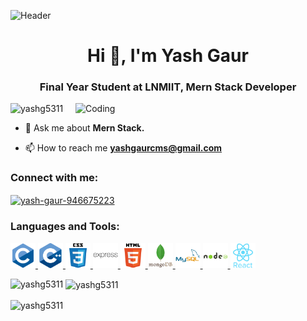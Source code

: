 
![Header](https://github.com/Yashg5311/Yashg5311/assets/91370994/e6b0c459-4c2c-4c61-b522-6380b8b34115)
<h1 align="center">Hi 👋, I'm Yash Gaur</h1>
<h3 align="center">Final Year Student at LNMIIT, Mern Stack Developer</h3>
<img align="right" alt="Coding" width="400" src="https://cdn.dribbble.com/users/1162077/screenshots/3848914/programmer.gif">

<p align="left"> <img src="https://komarev.com/ghpvc/?username=yashg5311&label=Profile%20views&color=0e75b6&style=flat" alt="yashg5311" /> </p>

- 💬 Ask me about **Mern Stack.**

- 📫 How to reach me **yashgaurcms@gmail.com**

<h3 align="left">Connect with me:</h3>
<p align="left">
<a href="https://linkedin.com/in/yash-gaur-946675223" target="blank"><img align="center" src="https://raw.githubusercontent.com/rahuldkjain/github-profile-readme-generator/master/src/images/icons/Social/linked-in-alt.svg" alt="yash-gaur-946675223" height="30" width="160" /></a>
</p>

<h3 align="left">Languages and Tools:</h3>
<p align="left"> <a href="https://www.cprogramming.com/" target="_blank" rel="noreferrer"> <img src="https://raw.githubusercontent.com/devicons/devicon/master/icons/c/c-original.svg" alt="c" width="40" height="40"/> </a> <a href="https://www.w3schools.com/cpp/" target="_blank" rel="noreferrer"> <img src="https://raw.githubusercontent.com/devicons/devicon/master/icons/cplusplus/cplusplus-original.svg" alt="cplusplus" width="40" height="40"/> </a> <a href="https://www.w3schools.com/css/" target="_blank" rel="noreferrer"> <img src="https://raw.githubusercontent.com/devicons/devicon/master/icons/css3/css3-original-wordmark.svg" alt="css3" width="40" height="40"/> </a> <a href="https://expressjs.com" target="_blank" rel="noreferrer"> <img src="https://raw.githubusercontent.com/devicons/devicon/master/icons/express/express-original-wordmark.svg" alt="express" width="40" height="40"/> </a> <a href="https://www.w3.org/html/" target="_blank" rel="noreferrer"> <img src="https://raw.githubusercontent.com/devicons/devicon/master/icons/html5/html5-original-wordmark.svg" alt="html5" width="40" height="40"/> </a> <a href="https://www.mongodb.com/" target="_blank" rel="noreferrer"> <img src="https://raw.githubusercontent.com/devicons/devicon/master/icons/mongodb/mongodb-original-wordmark.svg" alt="mongodb" width="40" height="40"/> </a> <a href="https://www.mysql.com/" target="_blank" rel="noreferrer"> <img src="https://raw.githubusercontent.com/devicons/devicon/master/icons/mysql/mysql-original-wordmark.svg" alt="mysql" width="40" height="40"/> </a> <a href="https://nodejs.org" target="_blank" rel="noreferrer"> <img src="https://raw.githubusercontent.com/devicons/devicon/master/icons/nodejs/nodejs-original-wordmark.svg" alt="nodejs" width="40" height="40"/> </a> <a href="https://reactjs.org/" target="_blank" rel="noreferrer"> <img src="https://raw.githubusercontent.com/devicons/devicon/master/icons/react/react-original-wordmark.svg" alt="react" width="40" height="40"/> </a> </p>

<p><img align="left" src="https://github-readme-stats.vercel.app/api/top-langs?username=yashg5311&show_icons=true&locale=en&layout=compact" alt="yashg5311" /></p>

<p>&nbsp;<img align="center" src="https://github-readme-stats.vercel.app/api?username=yashg5311&show_icons=true&locale=en" alt="yashg5311" /></p>

<p><img align="center" src="https://github-readme-streak-stats.herokuapp.com/?user=yashg5311&" alt="yashg5311" /></p>

